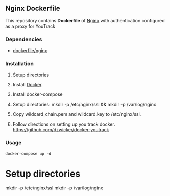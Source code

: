 ## Nginx Dockerfile


This repository contains **Dockerfile** of [Nginx](http://nginx.org/) with authentication
configured as a proxy for YouTrack


### Dependencies

* [dockerfile/nginx](http://dockerfile.github.io/#/nginx)


### Installation

1. Setup directories

2. Install [Docker](https://www.docker.io/).

3. Install docker-compose

4. Setup directories:
  mkdir -p /etc/nginx/ssl && mkdir -p /var/log/nginx
5. Copy wildcard_chain.pem and wildcard.key to /etc/nginx/ssl.  
6. Follow directions on setting up you track docker.   https://github.com/dzwicker/docker-youtrack

### Usage

    docker-compose up -d

# Setup directories
   mkdir -p /etc/nginx/ssl
   mkdir -p /var/log/nginx



